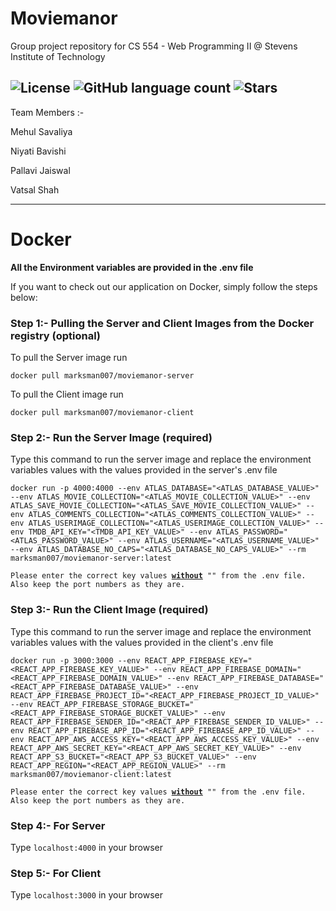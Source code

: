 # Moviemanor
Group project repository for CS 554 - Web Programming II @ Stevens Institute of Technology

![License](https://img.shields.io/github/license/vatsalshah007/Moviemanor)
![GitHub language count](https://img.shields.io/github/languages/count/vatsalshah007/Moviemanor)
![Stars](https://img.shields.io/github/stars/vatsalshah007/Moviemanor)
---
Team Members :-

  Mehul Savaliya
  
  Niyati Bavishi
  
  Pallavi Jaiswal
  
  Vatsal Shah

---

# Docker
**All the Environment variables are provided in the .env file**

If you want to check out our application on Docker, simply follow the steps below:

### Step 1:- Pulling the Server and Client Images from the Docker registry (optional)
To pull the Server image run
```
docker pull marksman007/moviemanor-server
```

To pull the Client image run 
```
docker pull marksman007/moviemanor-client
```

### Step 2:- Run the Server Image (required)
Type this command to run the server image and replace the environment variables values with the values provided in the server's .env file

```
docker run -p 4000:4000 --env ATLAS_DATABASE="<ATLAS_DATABASE_VALUE>" --env ATLAS_MOVIE_COLLECTION="<ATLAS_MOVIE_COLLECTION_VALUE>" --env ATLAS_SAVE_MOVIE_COLLECTION="<ATLAS_SAVE_MOVIE_COLLECTION_VALUE>" --env ATLAS_COMMENTS_COLLECTION="<ATLAS_COMMENTS_COLLECTION_VALUE>" --env ATLAS_USERIMAGE_COLLECTION="<ATLAS_USERIMAGE_COLLECTION_VALUE>" --env TMDB_API_KEY="<TMDB_API_KEY_VALUE>" --env ATLAS_PASSWORD="<ATLAS_PASSWORD_VALUE>" --env ATLAS_USERNAME="<ATLAS_USERNAME_VALUE>" --env ATLAS_DATABASE_NO_CAPS="<ATLAS_DATABASE_NO_CAPS_VALUE>" --rm marksman007/moviemanor-server:latest
```
`Please enter the correct key values `<ins>**`without`**</ins>` "" from the .env file. Also keep the port numbers as they are.`

### Step 3:- Run the Client Image (required)
Type this command to run the server image and replace the environment variables values with the values provided in the client's .env file

```
docker run -p 3000:3000 --env REACT_APP_FIREBASE_KEY="<REACT_APP_FIREBASE_KEY_VALUE>" --env REACT_APP_FIREBASE_DOMAIN="<REACT_APP_FIREBASE_DOMAIN_VALUE>" --env REACT_APP_FIREBASE_DATABASE="<REACT_APP_FIREBASE_DATABASE_VALUE>" --env REACT_APP_FIREBASE_PROJECT_ID="<REACT_APP_FIREBASE_PROJECT_ID_VALUE>" --env REACT_APP_FIREBASE_STORAGE_BUCKET="<REACT_APP_FIREBASE_STORAGE_BUCKET_VALUE>" --env REACT_APP_FIREBASE_SENDER_ID="<REACT_APP_FIREBASE_SENDER_ID_VALUE>" --env REACT_APP_FIREBASE_APP_ID="<REACT_APP_FIREBASE_APP_ID_VALUE>" --env REACT_APP_AWS_ACCESS_KEY="<REACT_APP_AWS_ACCESS_KEY_VALUE>" --env REACT_APP_AWS_SECRET_KEY="<REACT_APP_AWS_SECRET_KEY_VALUE>" --env REACT_APP_S3_BUCKET="<REACT_APP_S3_BUCKET_VALUE>" --env REACT_APP_REGION="<REACT_APP_REGION_VALUE>" --rm marksman007/moviemanor-client:latest
```
`Please enter the correct key values `<ins>**`without`**</ins>` "" from the .env file. Also keep the port numbers as they are.`

### Step 4:- For Server
Type `localhost:4000` in your browser

### Step 5:- For Client
Type `localhost:3000` in your browser 
